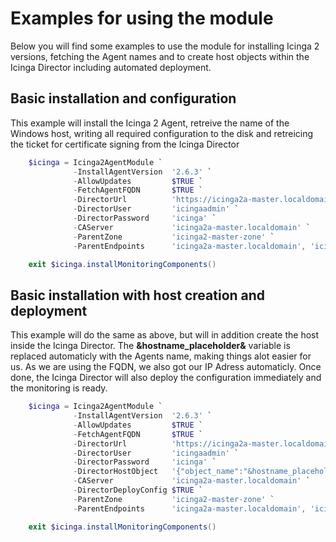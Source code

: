 Examples for using the module
==============

Below you will find some examples to use the module for installing Icinga 2 versions, fetching 
the Agent names and to create host objects within the Icinga Director including automated deployment.

## Basic installation and configuration

This example will install the Icinga 2 Agent, retreive the name of the Windows host, writing all
required configuration to the disk and retreicing the ticket for certificate signing from the
Icinga Director

```powershell
    $icinga = Icinga2AgentModule `
              -InstallAgentVersion  '2.6.3' `
              -AllowUpdates         $TRUE `
              -FetchAgentFQDN       $TRUE `
              -DirectorUrl          'https://icinga2a-master.localdomain' `
              -DirectorUser         'icingaadmin' `
              -DirectorPassword     'icinga' `
              -CAServer             'icinga2a-master.localdomain' `
              -ParentZone           'icinga2-master-zone' `
              -ParentEndpoints      'icinga2a-master.localdomain', 'icinga2b-master.localdomain' `

    exit $icinga.installMonitoringComponents()          
```

## Basic installation with host creation and deployment

This example will do the same as above, but will in addition create the host inside the Icinga Director. 
The **&hostname_placeholder&** variable is replaced automaticly with the Agents name, making things alot 
easier for us. As we are using the FQDN, we also got our IP Adress automaticly. Once done, the 
Icinga Director will also deploy the configuration immediately and the monitoring is ready.

```powershell
    $icinga = Icinga2AgentModule `
              -InstallAgentVersion  '2.6.3' `
              -AllowUpdates         $TRUE `
              -FetchAgentFQDN       $TRUE `
              -DirectorUrl          'https://icinga2a-master.localdomain' `
              -DirectorUser         'icingaadmin' `
              -DirectorPassword     'icinga' `
              -DirectorHostObject   '{"object_name":"&hostname_placeholder&","object_type":"object","vars":{"os":"Windows"},"imports":["Icinga Agent"],"address":"&hostname_placeholder&","display_name":"&hostname_placeholder&"}' `
              -CAServer             'icinga2a-master.localdomain' `
              -DirectorDeployConfig $TRUE `
              -ParentZone           'icinga2-master-zone' `
              -ParentEndpoints      'icinga2a-master.localdomain', 'icinga2b-master.localdomain' `

    exit $icinga.installMonitoringComponents()          
```